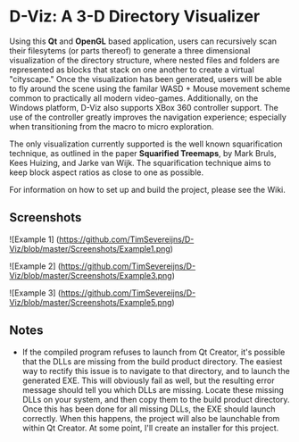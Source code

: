 # D-Viz: A 3-D Directory Visualizer

Using this **Qt** and **OpenGL** based application, users can recursively scan their filesytems (or parts thereof) to generate a three dimensional visualization of the directory structure, where nested files and folders are represented as blocks that stack on one another to create a virtual "cityscape." Once the visualization has been generated, users will be able to fly around the scene using the familar WASD + Mouse movement scheme common to practically all modern video-games. Additionally, on the Windows platform, D-Viz also supports XBox 360 controller support. The use of the controller greatly improves the navigation experience; especially when transitioning from the macro to micro exploration.

The only visualization currently supported is the well known squarification technique, as outlined in the paper **Squarified Treemaps**, by Mark Bruls, Kees Huizing, and Jarke van Wijk. The squarification technique aims to keep block aspect ratios as close to one as possible.

For information on how to set up and build the project, please see the Wiki.

## Screenshots

![Example 1]
(https://github.com/TimSevereijns/D-Viz/blob/master/Screenshots/Example1.png)

![Example 2]
(https://github.com/TimSevereijns/D-Viz/blob/master/Screenshots/Example3.png)

![Example 3]
(https://github.com/TimSevereijns/D-Viz/blob/master/Screenshots/Example5.png)

## Notes

* If the compiled program refuses to launch from Qt Creator, it's possible that the DLLs are missing from the build product directory. The easiest way to rectify this issue is to navigate to that directory, and to launch the generated EXE. This will obviously fail as well, but the resulting error message should tell you which DLLs are missing. Locate these missing DLLs on your system, and then copy them to the build product directory. Once this has been done for all missing DLLs, the EXE should launch correctly. When this happens, the project will also be launchable from within Qt Creator. At some point, I'll create an installer for this project.
